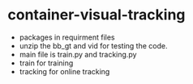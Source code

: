 ﻿# container-visual-tracking
- packages in requirment files
- unzip the bb_gt and vid for testing the code.
- main file is train.py and tracking.py
- train for training
- tracking for online tracking
